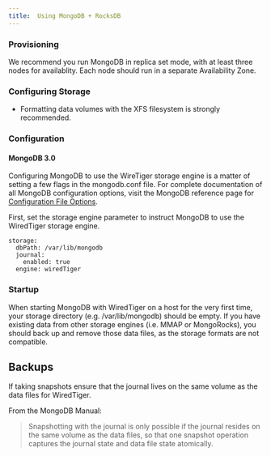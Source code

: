 ```yaml
---
title:  Using MongoDB + RocksDB
---
```


### Provisioning

We recommend you run MongoDB in replica set mode, with at least three nodes for availablity. Each node should run in a separate Availability Zone.

### Configuring Storage

 - Formatting data volumes with the XFS filesystem is strongly recommended.

### Configuration

#### MongoDB 3.0

Configuring MongoDB to use the WireTiger storage engine is a matter of setting a few flags in the mongodb.conf file. For complete documentation of all MongoDB configuration options, visit the MongoDB reference page for [Configuration File Options](https://docs.mongodb.com/v3.0/reference/configuration-options/).

First, set the storage engine parameter to instruct MongoDB to use the WiredTiger storage engine.

```
storage:
  dbPath: /var/lib/mongodb
  journal:
    enabled: true
  engine: wiredTiger
```

### Startup

When starting MongoDB with WiredTiger on a host for the very first time, your storage directory (e.g. /var/lib/mongodb) should be empty. If you have existing data from other storage engines (i.e. MMAP or MongoRocks), you should back up and remove those data files, as the storage formats are not compatible.

## Backups

If taking snapshots ensure that the journal lives on the same volume as the data files for WiredTiger.

From the MongoDB Manual:

 > Snapshotting with the journal is only possible if the journal resides on the same volume as the data files, so that one snapshot operation captures the journal state and data file state atomically.
